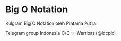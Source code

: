 # Big O Notation

Kulgram Big O Notation oleh Pratama Putra

Telegram group
Indonesia C/C++ Warriors (@idcplc)
